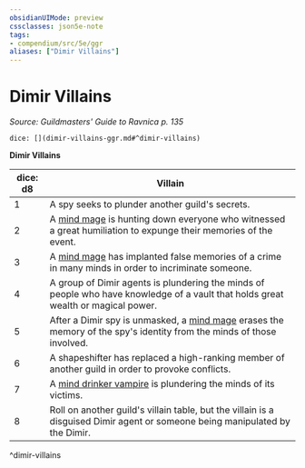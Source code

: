 ```yaml
---
obsidianUIMode: preview
cssclasses: json5e-note
tags:
- compendium/src/5e/ggr
aliases: ["Dimir Villains"]
---
```

# Dimir Villains
*Source: Guildmasters' Guide to Ravnica p. 135* 

`dice: [](dimir-villains-ggr.md#^dimir-villains)`

**Dimir Villains**

| dice: d8 | Villain |
|----------|---------|
| 1 | A spy seeks to plunder another guild's secrets. |
| 2 | A [mind mage](/3-Mechanics/CLI/bestiary/humanoid/mind-mage-ggr.md) is hunting down everyone who witnessed a great humiliation to expunge their memories of the event. |
| 3 | A [mind mage](/3-Mechanics/CLI/bestiary/humanoid/mind-mage-ggr.md) has implanted false memories of a crime in many minds in order to incriminate someone. |
| 4 | A group of Dimir agents is plundering the minds of people who have knowledge of a vault that holds great wealth or magical power. |
| 5 | After a Dimir spy is unmasked, a [mind mage](/3-Mechanics/CLI/bestiary/humanoid/mind-mage-ggr.md) erases the memory of the spy's identity from the minds of those involved. |
| 6 | A shapeshifter has replaced a high-ranking member of another guild in order to provoke conflicts. |
| 7 | A [mind drinker vampire](/3-Mechanics/CLI/bestiary/undead/mind-drinker-vampire-ggr.md) is plundering the minds of its victims. |
| 8 | Roll on another guild's villain table, but the villain is a disguised Dimir agent or someone being manipulated by the Dimir. |
^dimir-villains